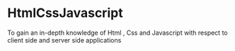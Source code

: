 # HtmlCssJavascript
To  gain an in-depth knowledge of  Html , Css and Javascript with respect to client side and server side applications 
